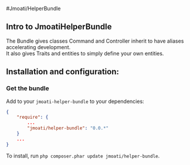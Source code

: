 #Jmoati/HelperBundle

## Intro to JmoatiHelperBundle

The Bundle gives classes Command and Controller inherit to have aliases accelerating development.  
It also gives Traits and entities to simply define your own entities.

## Installation and configuration:

### Get the bundle

Add to your `jmoati-helper-bundle` to your dependencies:

``` json
{
    "require": {
        ...
        "jmoati/helper-bundle": "0.0.*"
    }
    ...
}
```

To install, run `php composer.phar update jmoati/helper-bundle`.